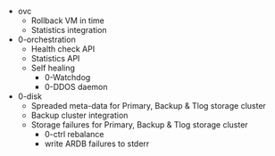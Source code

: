 - ovc
  - Rollback VM in time
  - Statistics integration
- 0-orchestration
  - Health check API
  - Statistics API
  - Self healing
    - 0-Watchdog
    - 0-DDOS daemon
- 0-disk
  - Spreaded meta-data for Primary, Backup & Tlog storage cluster
  - Backup cluster integration
  - Storage failures for Primary, Backup & Tlog storage cluster
    - 0-ctrl rebalance
    - write ARDB failures to stderr
